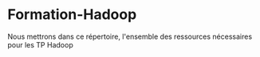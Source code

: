 # Formation-Hadoop
Nous mettrons dans ce répertoire, l'ensemble des ressources nécessaires pour les TP Hadoop
